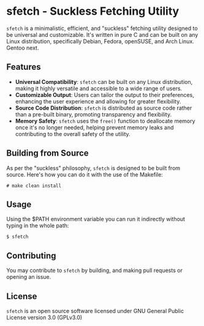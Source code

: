 # sfetch - Suckless Fetching Utility

`sfetch` is a minimalistic, efficient, and "suckless" fetching utility designed to be universal and customizable. It's written in pure C and can be built on any Linux distribution, specifically Debian, Fedora, openSUSE, and Arch Linux. Gentoo next.

## Features

- **Universal Compatibility**: `sfetch` can be built on any Linux distribution, making it highly versatile and accessible to a wide range of users.
- **Customizable Output**: Users can tailor the output to their preferences, enhancing the user experience and allowing for greater flexibility.
- **Source Code Distribution**: `sfetch` is distributed as source code rather than a pre-built binary, promoting transparency and flexibility.
- **Memory Safety**: `sfetch` uses the `free()` function to deallocate memory once it's no longer needed, helping prevent memory leaks and contributing to the overall safety of the utility.

## Building from Source

As per the "suckless" philosophy, `sfetch` is designed to be built from source. Here's how you can do it with the use of the Makefile:

```
# make clean install
```

## Usage

Using the $PATH environment variable you can run it indirectly without typing in the whole path:

```
$ sfetch
```

## Contributing

You may contribute to `sfetch` by building, and making pull requests or opening an issue.

## License

`sfetch` is an open source software licensed under GNU General Public License version 3.0 (GPLv3.0)
